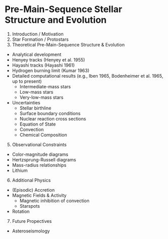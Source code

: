 # Pre-Main-Sequence Stellar Structure and Evolution

1. Introduction / Motivation
2. Star Formation / Protostars 
3. Theoretical Pre-Main-Sequence Structure & Evolution 
  * Analytical development
  * Henyey tracks (Henyey et al. 1955)
  * Hayashi tracks (Hayashi 1961)
  * Hydrogen burning limit (Kumar 1963)
  * Detailed computational results (e.g., Iben 1965, Bodenheimer et al. 1965, up to present)
    * Intermediate-mass stars
    * Low-mass stars
    * Very-low-mass stars
  * Uncertainties
    * Stellar birthline
    * Surface boundary conditions
    * Nuclear reaction cross sections
    * Equation of State
    * Convection
    * Chemical Composition
5. Observational Constraints
  * Color-magnitude diagrams
  * Hertzsprung-Russell diagrams
  * Mass-radius relationships
  * Lithium
6. Additional Physics
  * (Episodic) Accretion
  * Magnetic Fields & Activity
    * Magnetic inhibition of convection
    * Starspots
  * Rotation
7. Future Propectives
  * Asteroseismology 
